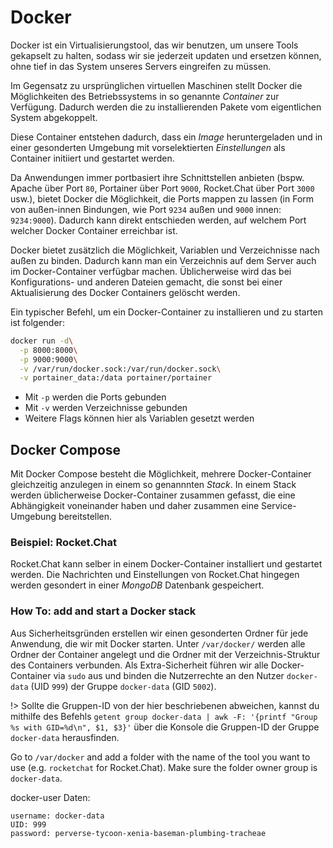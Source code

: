 # Docker

Docker ist ein Virtualisierungstool, das wir benutzen, um unsere Tools gekapselt zu halten, sodass wir sie jederzeit updaten und ersetzen können, ohne tief in das System unseres Servers eingreifen zu müssen.

Im Gegensatz zu ursprünglichen virtuellen Maschinen stellt Docker die Möglichkeiten des Betriebssystems in so genannte *Container* zur Verfügung. Dadurch werden die zu installierenden Pakete vom eigentlichen System abgekoppelt.

Diese Container entstehen dadurch, dass ein *Image* heruntergeladen und in einer gesonderten Umgebung mit vorselektierten *Einstellungen* als Container initiiert und gestartet werden.

Da Anwendungen immer portbasiert ihre Schnittstellen anbieten (bspw. Apache über Port `80`, Portainer über Port `9000`, Rocket.Chat über Port `3000` usw.), bietet Docker die Möglichkeit, die Ports mappen zu lassen (in Form von außen-innen Bindungen, wie Port `9234` außen und `9000` innen: `9234:9000`). Dadurch kann direkt entschieden werden, auf welchem Port welcher Docker Container erreichbar ist.

Docker bietet zusätzlich die Möglichkeit, Variablen und Verzeichnisse nach außen zu binden. Dadurch kann man ein Verzeichnis auf dem Server auch im Docker-Container verfügbar machen. Üblicherweise wird das bei Konfigurations- und anderen Dateien gemacht, die sonst bei einer Aktualisierung des Docker Containers gelöscht werden.

Ein typischer Befehl, um ein Docker-Container zu installieren und zu starten ist folgender:

```bash
docker run -d\
  -p 8000:8000\
  -p 9000:9000\
  -v /var/run/docker.sock:/var/run/docker.sock\
  -v portainer_data:/data portainer/portainer
```

- Mit `-p` werden die Ports gebunden
- Mit `-v` werden Verzeichnisse gebunden
- Weitere Flags können hier als Variablen gesetzt werden

## Docker Compose

Mit Docker Compose besteht die Möglichkeit, mehrere Docker-Container gleichzeitig anzulegen in einem so genannnten *Stack*. In einem Stack werden üblicherweise Docker-Container zusammen gefasst, die eine Abhängigkeit voneinander haben und daher zusammen eine Service-Umgebung bereitstellen.

### Beispiel: Rocket.Chat
Rocket.Chat kann selber in einem Docker-Container installiert und gestartet werden. Die Nachrichten und Einstellungen von Rocket.Chat hingegen werden gesondert in einer *MongoDB* Datenbank gespeichert.

### How To: add and start a Docker stack

Aus Sicherheitsgründen erstellen wir einen gesonderten Ordner für jede Anwendung, die wir mit Docker starten. Unter `/var/docker/` werden alle Ordner der Container angelegt und die Ordner mit der Verzeichnis-Struktur des Containers verbunden. Als Extra-Sicherheit führen wir alle Docker-Container via `sudo` aus und binden die Nutzerrechte an den Nutzer `docker-data` (UID `999`) der Gruppe `docker-data` (GID `5002`).

!> Sollte die Gruppen-ID von der hier beschriebenen abweichen, kannst du mithilfe des Befehls `getent group docker-data | awk -F: '{printf "Group %s with GID=%d\n", $1, $3}'` über die Konsole die Gruppen-ID der Gruppe `docker-data` herausfinden.

Go to `/var/docker` and add a folder with the name of the tool you want to use (e.g. `rocketchat` for Rocket.Chat). Make sure the folder owner group is `docker-data`.

docker-user Daten:

```
username: docker-data
UID: 999
password: perverse-tycoon-xenia-baseman-plumbing-tracheae
```
